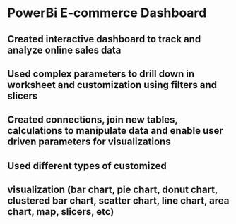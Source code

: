 # PowerBi E-commerce Dashboard

## Created interactive dashboard to track and analyze online sales data

## Used complex parameters to drill down in worksheet and customization using filters and slicers

## Created connections, join new tables, calculations to manipulate data and enable user driven parameters for visualizations

## Used different types of customized

## visualization (bar chart, pie chart, donut chart, clustered bar chart, scatter chart, line chart, area chart, map, slicers, etc)
